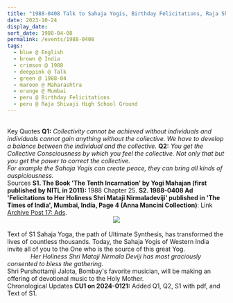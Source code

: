 ```yaml
---
title: "1988-0408 Talk to Sahaja Yogis, Birthday Felicitations, Raja Shivaji High School Ground (King George School), Hindu Colony, Dadar, Mumbai, Maharashtra, India"
date: 2023-10-24
display_date: 
sort_date: 1988-04-08
permalink: /events/1988-0408
tags:
  - blue @ English
  - brown @ India
  - crimson @ 1988
  - deeppink @ Talk
  - green @ 1988-04
  - maroon @ Maharashtra
  - orange @ Mumbai
  - peru @ Birthday Felicitations
  - peru @ Raja Shivaji High School Ground
---
```


<br>

<wave-list>
  <list-title color="DarkSeaGreen" width="55">Key Quotes</list-title>
  <list-item color="BlanchedAlmond"  width="280"><b>Q1:</b> <i>Collectivity cannot be achieved without individuals and individuals cannot gain anything without the collective. We have to develop a balance between the individual and the collective.</i></list-item>
  <list-item color="Lavender"  width="280"><b>Q2:</b> <i>You get the Collective Consciousness by which you feel the collective. Not only that but you get the power to correct the collective.<br>
For example the Sahaja Yogis can create peace, they can bring all kinds of auspiciousness.</i></list-item>  
</wave-list>

<br>

<wave-list>
  <list-title color="DarkSeaGreen" width="40">Sources</list-title>
  <list-item color="BlanchedAlmond"  width="280"><b>S1. The Book 'The Tenth Incarnation' by Yogi Mahajan (first published by NITL in 2011):</b> 1988 Chapter 25.</list-item>
  <list-item color="Lavender" width="280"><b>S2. 1988-0408 Ad 'Felicitations to Her Holiness Shri Mataji Nirmaladeviji' published in 'The Times of India', Mumbai, India, Page 4 (Anna Mancini Collection)</b>:  Link <a href="https://seven-teams.github.io/archives/2024/0121">Archive Post 17: Ads</a>.</list-item>
</wave-list>

<div style="text-align: center"><img src="/images/1988-0408_Ad_'Felicitations_to_Her_Holiness_Shri_Mataji_Nirmaladeviji'_published_in_'The_Times_of_India_Bombay',_Mumbai,_Maharashtra,_India,_Page_4_(Anna_Mancini_Collection).jpg" /></div>

<br>

<wave-list>
  <list-title color="DarkSeaGreen" width="50">Text of S1</list-title>
  <list-item color="BlanchedAlmond"  width="280">Sahaja Yoga, the path of Ultimate Synthesis, has transformed the lives of countless thousands. Today, the Sahaja Yogis of Western India invite all of you to the One who is the source of this great Yog.<br>
    &emsp; &emsp; &emsp; <i>Her Holiness Shri Mataji Nirmala Deviji has most graciously consented to bless the gathering.</i><br>
Shri Purshottamji Jalota, Bombay's favorite musician, will be making an offering of devotional music to the Holy Mother.</list-item>    
</wave-list>

<br>

<wave-list>
  <list-title color="DarkSeaGreen" width="110">Chronological Updates</list-title>
  <list-item color="BlanchedAlmond"  width="280"><b>CU1 on 2024-0121:</b> Added Q1, Q2, S1 with pdf, and Text of S1.</list-item> 
</wave-list>